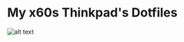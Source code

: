 # My x60s Thinkpad's Dotfiles

![alt text](https://github.com/x60sepia/Dot/blob/master/screenshot.png "Screenshot")
